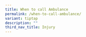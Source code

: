 ```yaml
---
title: When to call Ambulance
permalink: /when-to-call-ambulance/
variant: tiptap
description: ""
third_nav_title: Injury
---
```

<p></p>